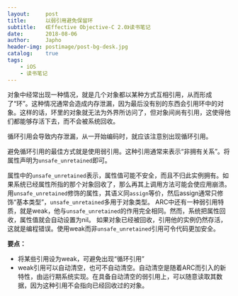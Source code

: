```yaml
---
layout:     post
title:      以弱引用避免保留环
subtitle:   《Effective Objective-C 2.0》读书笔记
date:       2018-08-06
author:     Japho
header-img: postimage/post-bg-desk.jpg
catalog:    true
tags:
    - iOS
    - 读书笔记
---
```


对象中经常出现一种情况，就是几个对象都以某种方式互相引用，从而形成了“环”。这种情况通常会造成内存泄漏，因为最后没有别的东西会引用环中的对象。这样的话，环里的对象就无法为外界所访问了，但对象间尚有引用，这使得他们都能够存活下去，而不会被系统回收。

循环引用会导致内存泄漏，从一开始编码时，就应该注意别出现循环引用。

避免循环引用的最佳方式就是使用弱引用。这种引用通常来表示“非拥有关系”。将属性声明为`unsafe_unretained`即可。

属性中的`unsafe_unretained`表示，属性值可能不安全，而且不归此实例拥有。如果系统已经属性所指的那个对象回收了，那么再其上调用方法可能会使应用崩溃。用`unsafe_unretained`修饰的属性，其语义同`assign`等价，然后assign通常只修饰“基本类型”，`unsafe_unretained`多用于对象类型。
ARC中还有一种弱引用特质，就是weak，他与`unsafe_unretained`的作用完全相同。然而，系统把属性回收，属性值就会自动设置为nil。
如果对象已经被回收，引用他的实例仍然存活，这就是编程错误。使用weak而非`unsafe_unretained`引用可令代码更加安全。

**要点：**

- 将某些引用设为weak，可避免出现“循环引用”
- weak引用可以自动清空，也可不自动清空。自动清空是随着ARC而引入的新特性，由运行期系统实现。在具备自动清空的弱引用上，可以随意读取其数据，因为这种引用不会指向已经回收过的对象。
